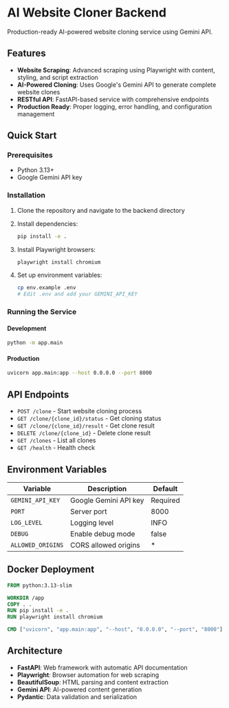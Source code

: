 # AI Website Cloner Backend

Production-ready AI-powered website cloning service using Gemini API.

## Features

- **Website Scraping**: Advanced scraping using Playwright with content, styling, and script extraction
- **AI-Powered Cloning**: Uses Google's Gemini API to generate complete website clones
- **RESTful API**: FastAPI-based service with comprehensive endpoints
- **Production Ready**: Proper logging, error handling, and configuration management

## Quick Start

### Prerequisites

- Python 3.13+
- Google Gemini API key

### Installation

1. Clone the repository and navigate to the backend directory
2. Install dependencies:
   ```bash
   pip install -e .
   ```

3. Install Playwright browsers:
   ```bash
   playwright install chromium
   ```

4. Set up environment variables:
   ```bash
   cp env.example .env
   # Edit .env and add your GEMINI_API_KEY
   ```

### Running the Service

#### Development
```bash
python -m app.main
```

#### Production
```bash
uvicorn app.main:app --host 0.0.0.0 --port 8000
```

## API Endpoints

- `POST /clone` - Start website cloning process
- `GET /clone/{clone_id}/status` - Get cloning status
- `GET /clone/{clone_id}/result` - Get clone result
- `DELETE /clone/{clone_id}` - Delete clone result
- `GET /clones` - List all clones
- `GET /health` - Health check

## Environment Variables

| Variable | Description | Default |
|----------|-------------|---------|
| `GEMINI_API_KEY` | Google Gemini API key | Required |
| `PORT` | Server port | 8000 |
| `LOG_LEVEL` | Logging level | INFO |
| `DEBUG` | Enable debug mode | false |
| `ALLOWED_ORIGINS` | CORS allowed origins | * |

## Docker Deployment

```dockerfile
FROM python:3.13-slim

WORKDIR /app
COPY . .
RUN pip install -e .
RUN playwright install chromium

CMD ["uvicorn", "app.main:app", "--host", "0.0.0.0", "--port", "8000"]
```

## Architecture

- **FastAPI**: Web framework with automatic API documentation
- **Playwright**: Browser automation for web scraping
- **BeautifulSoup**: HTML parsing and content extraction
- **Gemini API**: AI-powered content generation
- **Pydantic**: Data validation and serialization 